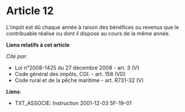 # Article 12

L'impôt est dû chaque année à raison des bénéfices ou revenus que le contribuable réalise ou dont il dispose au cours de la
même année.

**Liens relatifs à cet article**

_Cité par_:

  - Loi n°2008-1425 du 27 décembre 2008 - art. 3 (V)
  - Code général des impôts, CGI. - art. 158 (VD)
  - Code rural et de la pêche maritime - art. R731-32 (V)

**Liens**:

  - TXT_ASSOCIE: Instruction 2001-12-03 5F-19-01
